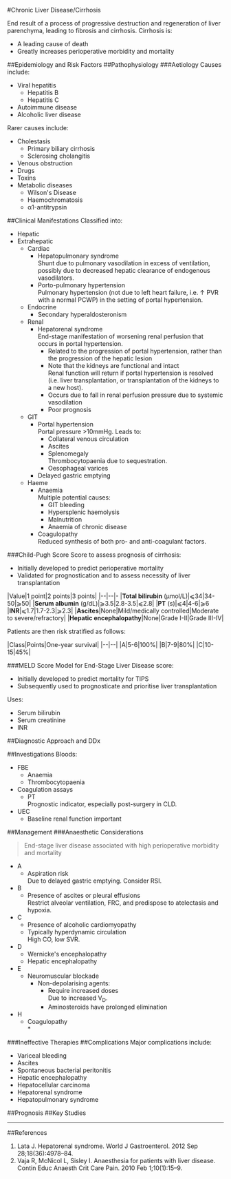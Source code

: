 #Chronic Liver Disease/Cirrhosis

End result of a process of progressive destruction and regeneration of liver parenchyma, leading to fibrosis and cirrhosis. Cirrhosis is:
* A leading cause of death
* Greatly increases perioperative morbidity and mortality

##Epidemiology and Risk Factors
##Pathophysiology
###Aetiology
Causes include:
* Viral hepatitis  
	* Hepatitis B
	* Hepatitis C
* Autoimmune disease
* Alcoholic liver disease

Rarer causes include:
* Cholestasis
	* Primary biliary cirrhosis
	* Sclerosing cholangitis
* Venous obstruction
* Drugs
* Toxins
* Metabolic diseases
	* Wilson's Disease
	* Haemochromatosis
	* α1-antitrypsin

##Clinical Manifestations
Classified into:
* Hepatic
* Extrahepatic
	* Cardiac
		* Hepatopulmonary syndrome  
		Shunt due to pulmonary vasodilation in excess of ventilation, possibly due to decreased hepatic clearance of endogenous vasodilators. 
		* Porto-pulmonary hypertension  
		Pulmonary hypertension (not due to left heart failure, i.e. ↑ PVR with a normal PCWP) in the setting of portal hypertension.
	* Endocrine
		* Secondary hyperaldosteronism
	* Renal
		* Hepatorenal syndrome  
		End-stage manifestation of worsening renal perfusion that occurs in portal hypertension.
			* Related to the progression of portal hypertension, rather than the progression of the hepatic lesion
			* Note that the kidneys are functional and intact  
			Renal function will return if portal hypertension is resolved (i.e. liver transplantation, or transplantation of the kidneys to a new host).
			* Occurs due to fall in renal perfusion pressure due to systemic vasodilation
			* Poor prognosis
	* GIT
		* Portal hypertension  
		Portal pressure >10mmHg. Leads to:
			* Collateral venous circulation
			* Ascites
			* Splenomegaly  
			Thrombocytopaenia due to sequestration.
			* Oesophageal varices
		* Delayed gastric emptying
	* Haeme
		* Anaemia  
		Multiple potential causes:
			* GIT bleeding
			* Hypersplenic haemolysis
			* Malnutrition
			* Anaemia of chronic disease
		* Coagulopathy  
		Reduced synthesis of both pro- and anti-coagulant factors.

###Child-Pugh Score
Score to assess prognosis of cirrhosis:
* Initially developed to predict perioperative mortality
* Validated for prognostication and to assess necessity of liver transplantation

|Value|1 point|2 points|3 points|
|--|--|-
|**Total bilirubin** (μmol/L)|⩽34|34-50|⩾50|
|**Serum albumin** (g/dL)|⩾3.5|2.8-3.5|⩽2.8|
|**PT** (s)|⩽4|4-6|⩾6
|**INR**|⩽1.7|1.7-2.3|⩾2.3|
|**Ascites**|None|Mild/medically controlled|Moderate to severe/refractory|
|**Hepatic encephalopathy**|None|Grade I-II|Grade III-IV|

Patients are then risk stratified as follows:

|Class|Points|One-year survival|
|--|--|
|A|5-6|100%|
|B|7-9|80%|
|C|10-15|45%|

###MELD Score
Model for End-Stage Liver Disease score:
* Initially developed to predict mortality for TIPS
* Subsequently used to prognosticate and prioritise liver transplantation

Uses:
* Serum bilirubin
* Serum creatinine
* INR

##Diagnostic Approach and DDx

##Investigations
Bloods:
* FBE
	* Anaemia
	* Thrombocytopaenia
* Coagulation assays
	* PT  
	Prognostic indicator, especially post-surgery in CLD.
* UEC
	* Baseline renal function important

##Management
###Anaesthetic Considerations
>End-stage liver disease associated with high perioperative morbidity and mortality

* A
	* Aspiration risk  
	Due to delayed gastric emptying. Consider RSI.
* B
	* Presence of ascites or pleural effusions  
	Restrict alveolar ventilation, FRC, and predispose to atelectasis and hypoxia.
* C
	* Presence of alcoholic cardiomyopathy
	* Typically hyperdynamic circulation  
	High CO, low SVR.
* D
	* Wernicke's encephalopathy
	* Hepatic encephalopathy
* E
	* Neuromuscular blockade
		* Non-depolarising agents:
			* Require increased doses  
			Due to increased V<sub>D</sub>.
			* Aminosteroids have prolonged elimination
* H
	* Coagulopathy  
		* 

###Ineffective Therapies
##Complications
Major complications include:
* Variceal bleeding
* Ascites
* Spontaneous bacterial peritonitis
* Hepatic encephalopathy
* Hepatocellular carcinoma
* Hepatorenal syndrome
* Hepatopulmonary syndrome

##Prognosis
##Key Studies

---
##References
1. Lata J. Hepatorenal syndrome. World J Gastroenterol. 2012 Sep 28;18(36):4978–84. 
2. Vaja R, McNicol L, Sisley I. Anaesthesia for patients with liver disease. Contin Educ Anaesth Crit Care Pain. 2010 Feb 1;10(1):15–9. 
